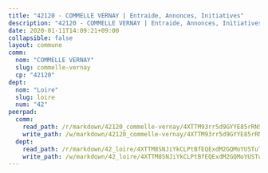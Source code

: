 ```yaml
---
title: "42120 - COMMELLE VERNAY | Entraide, Annonces, Initiatives"
description: "42120 - COMMELLE VERNAY | Entraide, Annonces, Initiatives"
date: 2020-01-11T14:09:21+09:00
collapsible: false
layout: commune
comm:
  nom: "COMMELLE VERNAY"
  slug: commelle-vernay
  cp: "42120"
dept:
  nom: "Loire"
  slug: loire
  num: "42"
peerpad:
  comm:
    read_path: /r/markdown/42120_commelle-vernay/4XTTM93rr5d9GYYE85rRNSPyfneJsZPTZThpHJuASMDnorD85
    write_path: /w/markdown/42120_commelle-vernay/4XTTM93rr5d9GYYE85rRNSPyfneJsZPTZThpHJuASMDnorD85-K3TgUkQ22VG3c6crDicpnewL37sH8ZyMo6dpx5pYMDTcWZ49mvySV7brun3LNcpKC7CYPDpykP1zcAoFFR6bTJumzx7zRMHts7J8jijx2ahewmAM9fhUMK6deVjpZYB44qbuL6Z7
  dept:
    read_path: /r/markdown/42_loire/4XTTM8SNJiYkCLPtBfEQExdM2GQMoYUSTuTytLrQfQVaaYJeW
    write_path: /w/markdown/42_loire/4XTTM8SNJiYkCLPtBfEQExdM2GQMoYUSTuTytLrQfQVaaYJeW-K3TgUi5YJecchkttgL3M6Pu99u8hH2akRrHDb4XXZXATCvGiyzrNbe23fQbzNYiKWDR2re6vQN4Gxv5BQ2dayjGg1AqxtpHRtgi6cm74UeqjVtXM2ZJFa6mvBKTRc4s3X6tJYycN
---
```



